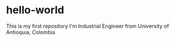 # hello-world
This is my first repository
I'm Industrial Engineer from University of Antioquia, Colombia
